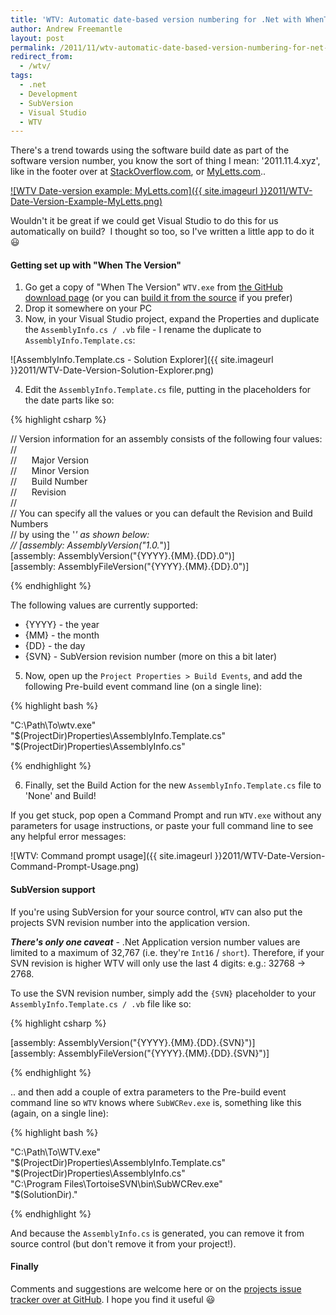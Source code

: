 ```yaml
---
title: 'WTV: Automatic date-based version numbering for .Net with WhenTheVersion'
author: Andrew Freemantle
layout: post
permalink: /2011/11/wtv-automatic-date-based-version-numbering-for-net-with-whentheversion/
redirect_from:
  - /wtv/
tags:
  - .net
  - Development
  - SubVersion
  - Visual Studio
  - WTV
---
```

There's a trend towards using the software build date as part of the software version number, you know the sort of thing I mean: '<span class="inline-code">2011.11.4.xyz</span>', like in the footer over at [StackOverflow.com](http://www.stackoverflow.com "StackOverflow.com - Q&A for Programmers"), or [MyLetts.com](http://www.myletts.com "MyLetts.com - Lettings management for private landlords")..

[![WTV Date-version example: MyLetts.com]({{ site.imageurl }}2011/WTV-Date-Version-Example-MyLetts.png)
](http://www.myletts.com "MyLetts.com - Lettings management for private landlords")

Wouldn't it be great if we could get Visual Studio to do this for us automatically on build?  I thought so too, so I've written a little app to do it :smiley:

#### Getting set up with "When The Version"

  1. Go get a copy of "When The Version" `WTV.exe` from [the GitHub download page](https://github.com/AndrewFreemantle/When-The-Version/downloads "When The Version - Download page at GitHub") (or you can [build it from the source](https://github.com/AndrewFreemantle/When-The-Version "When The Version - Source on GitHub") if you prefer)
  2. Drop it somewhere on your PC
  3. Now, in your Visual Studio project, expand the Properties and duplicate the `AssemblyInfo.cs / .vb` file - I rename the duplicate to `AssemblyInfo.Template.cs`:

![AssemblyInfo.Template.cs - Solution Explorer]({{ site.imageurl }}2011/WTV-Date-Version-Solution-Explorer.png)

<ol start="4">
  <li>
    Edit the <code>AssemblyInfo.Template.cs</code> file, putting in the placeholders for the date parts like so:
  </li>
</ol>

{% highlight csharp %}

// Version information for an assembly consists of the following four values:  
//  
//      Major Version  
//      Minor Version  
//      Build Number  
//      Revision  
//  
// You can specify all the values or you can default the Revision and Build Numbers  
// by using the '*' as shown below:  
// [assembly: AssemblyVersion("1.0.*")]  
[assembly: AssemblyVersion("{YYYY}.{MM}.{DD}.0")]  
[assembly: AssemblyFileVersion("{YYYY}.{MM}.{DD}.0")]

{% endhighlight %}

The following values are currently supported:

  * <span class="inline-code">{YYYY}</span> - the year
  * <span class="inline-code">{MM}</span> - the month
  * <span class="inline-code">{DD}</span> - the day
  * <span class="inline-code">{SVN}</span> - SubVersion revision number (more on this a bit later)

<ol start="5">
  <li>
    Now, open up the <code>Project Properties > Build Events</code>, and add the following Pre-build event command line (on a single line):
  </li>
</ol>

{% highlight bash %}

"C:\Path\To\wtv.exe"  
"$(ProjectDir)Properties\AssemblyInfo.Template.cs"  
"$(ProjectDir)Properties\AssemblyInfo.cs"

{% endhighlight %}

<ol start="6">
  <li>
    Finally, set the Build Action for the new <code>AssemblyInfo.Template.cs</code> file to 'None' and Build!
  </li>
</ol>


If you get stuck, pop open a Command Prompt and run `WTV.exe` without any parameters for usage instructions, or paste your full command line to see  any helpful error messages:

![WTV: Command prompt usage]({{ site.imageurl }}2011/WTV-Date-Version-Command-Prompt-Usage.png)


#### SubVersion support

If you're using SubVersion for your source control, `WTV` can also put the projects SVN revision number into the application version.

***There's only one caveat*** - .Net Application version number values are limited to a maximum of 32,767 (i.e. they're `Int16` / `short`). Therefore, if your SVN revision is higher <span class="inline-code">WTV</span> will only use the last 4 digits: e.g.: 32768 -> 2768.

To use the SVN revision number, simply add the `{SVN}` placeholder to your `AssemblyInfo.Template.cs / .vb` file like so:

{% highlight csharp %}

[assembly: AssemblyVersion("{YYYY}.{MM}.{DD}.{SVN}")]  
[assembly: AssemblyFileVersion("{YYYY}.{MM}.{DD}.{SVN}")]

{% endhighlight %}


.. and then add a couple of extra parameters to the Pre-build event command line so `WTV` knows where `SubWCRev.exe` is, something like this (again, on a single line):

{% highlight bash %}

"C:\Path\To\WTV.exe"  
"$(ProjectDir)Properties\AssemblyInfo.Template.cs"  
"$(ProjectDir)Properties\AssemblyInfo.cs"  
"C:\Program Files\TortoiseSVN\bin\SubWCRev.exe"  
"$(SolutionDir)."

{% endhighlight %}

And because the `AssemblyInfo.cs` is generated, you can remove it from source control (but don't remove it from your project!).


#### Finally

Comments and suggestions are welcome here or on the [projects issue tracker over at GitHub](https://github.com/AndrewFreemantle/When-The-Version/issues "WhenTheVersion - Issue tracker at GitHub"). I hope you find it useful :smiley:
